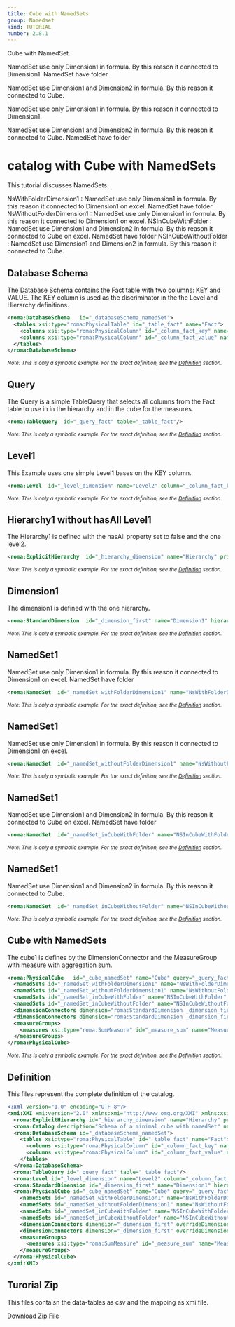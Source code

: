 ```yaml
---
title: Cube with NamedSets
group: Namedset
kind: TUTORIAL
number: 2.8.1
---
```

Cube with NamedSet.


NamedSet use only Dimension1 in formula. By this reason it connected to Dimension1. NamedSet have folder

NamedSet use Dimension1 and Dimension2 in formula. By this reason it connected to Cube.

NamedSet use only Dimension1 in formula. By this reason it connected to Dimension1.

NamedSet use Dimension1 and Dimension2 in formula. By this reason it connected to Cube. NamedSet have folder

# catalog with Cube with NamedSets

This tutorial discusses NamedSets.

NsWithFolderDimension1    : NamedSet use only Dimension1 in formula. By this reason it connected to Dimension1 on excel. NamedSet have folder
NsWithoutFolderDimension1 : NamedSet use only Dimension1 in formula. By this reason it connected to Dimension1 on excel.
NSInCubeWithFolder        : NamedSet use Dimension1 and Dimension2 in formula. By this reason it connected to Cube on excel. NamedSet have folder
NSInCubeWithoutFolder     : NamedSet use Dimension1 and Dimension2 in formula. By this reason it connected to Cube.




## Database Schema

The Database Schema contains the Fact table with two columns: KEY and VALUE. The KEY column is used as the discriminator in the the Level and Hierarchy definitions.


```xml
<roma:DatabaseSchema   id="_databaseSchema_namedSet">
  <tables xsi:type="roma:PhysicalTable" id="_table_fact" name="Fact">
    <columns xsi:type="roma:PhysicalColumn" id="_column_fact_key" name="KEY"/>
    <columns xsi:type="roma:PhysicalColumn" id="_column_fact_value" name="VALUE" type="Integer"/>
  </tables>
</roma:DatabaseSchema>

```
*<small>Note: This is only a symbolic example. For the exact definition, see the [Definition](#definition) section.</small>*
## Query

The Query is a simple TableQuery that selects all columns from the Fact table to use in in the hierarchy and in the cube for the measures.


```xml
<roma:TableQuery  id="_query_fact" table="_table_fact"/>

```
*<small>Note: This is only a symbolic example. For the exact definition, see the [Definition](#definition) section.</small>*
## Level1

This Example uses one simple Level1 bases on the KEY column.


```xml
<roma:Level  id="_level_dimension" name="Level2" column="_column_fact_key"/>

```
*<small>Note: This is only a symbolic example. For the exact definition, see the [Definition](#definition) section.</small>*
## Hierarchy1 without hasAll Level1

The Hierarchy1 is defined with the hasAll property set to false and the one level2.


```xml
<roma:ExplicitHierarchy  id="_hierarchy_dimension" name="Hierarchy" primaryKey="_column_fact_key" query="_query_fact" levels="_level_dimension"/>

```
*<small>Note: This is only a symbolic example. For the exact definition, see the [Definition](#definition) section.</small>*
## Dimension1

The dimension1 is defined with the one hierarchy.


```xml
<roma:StandardDimension  id="_dimension_first" name="Dimension1" hierarchies="roma:ExplicitHierarchy _hierarchy_dimension"/>

```
*<small>Note: This is only a symbolic example. For the exact definition, see the [Definition](#definition) section.</small>*
## NamedSet1

NamedSet use only Dimension1 in formula. By this reason it connected to Dimension1 on excel. NamedSet have folder


```xml
<roma:NamedSet  id="_namedSet_withFolderDimension1" name="NsWithFolderDimension1" displayFolder="Folder1" formula="TopCount([Dimension1].[Level2].MEMBERS, 5, [Measures].[Measure1])"/>

```
*<small>Note: This is only a symbolic example. For the exact definition, see the [Definition](#definition) section.</small>*
## NamedSet1

NamedSet use only Dimension1 in formula. By this reason it connected to Dimension1 on excel.


```xml
<roma:NamedSet  id="_namedSet_withoutFolderDimension1" name="NsWithoutFolderDimension1" formula="TopCount([Dimension1].[Level2].MEMBERS, 5, [Measures].[Measure1])"/>

```
*<small>Note: This is only a symbolic example. For the exact definition, see the [Definition](#definition) section.</small>*
## NamedSet1

NamedSet use Dimension1 and Dimension2 in formula. By this reason it connected to Cube on excel. NamedSet have folder


```xml
<roma:NamedSet  id="_namedSet_inCubeWithFolder" name="NSInCubeWithFolder" displayFolder="Folder2" formula="{([Dimension1].[Level2].[A], [Dimension2].[Level2].[A]), ([Dimension1].[Level2].[B], [Dimension2].[Level2].[B])}"/>

```
*<small>Note: This is only a symbolic example. For the exact definition, see the [Definition](#definition) section.</small>*
## NamedSet1

NamedSet use Dimension1 and Dimension2 in formula. By this reason it connected to Cube.


```xml
<roma:NamedSet  id="_namedSet_inCubeWithoutFolder" name="NSInCubeWithoutFolder" formula="{([Dimension1].[Level2].[A], [Dimension2].[Level2].[A]), ([Dimension1].[Level2].[B], [Dimension2].[Level2].[B])}"/>

```
*<small>Note: This is only a symbolic example. For the exact definition, see the [Definition](#definition) section.</small>*
## Cube with NamedSets

The cube1 is defines by the DimensionConnector  and the MeasureGroup with measure with aggregation sum.


```xml
<roma:PhysicalCube   id="_cube_namedSet" name="Cube" query="_query_fact">
  <namedSets id="_namedSet_withFolderDimension1" name="NsWithFolderDimension1" displayFolder="Folder1" formula="TopCount([Dimension1].[Level2].MEMBERS, 5, [Measures].[Measure1])"/>
  <namedSets id="_namedSet_withoutFolderDimension1" name="NsWithoutFolderDimension1" formula="TopCount([Dimension1].[Level2].MEMBERS, 5, [Measures].[Measure1])"/>
  <namedSets id="_namedSet_inCubeWithFolder" name="NSInCubeWithFolder" displayFolder="Folder2" formula="{([Dimension1].[Level2].[A], [Dimension2].[Level2].[A]), ([Dimension1].[Level2].[B], [Dimension2].[Level2].[B])}"/>
  <namedSets id="_namedSet_inCubeWithoutFolder" name="NSInCubeWithoutFolder" formula="{([Dimension1].[Level2].[A], [Dimension2].[Level2].[A]), ([Dimension1].[Level2].[B], [Dimension2].[Level2].[B])}"/>
  <dimensionConnectors dimension="roma:StandardDimension _dimension_first" overrideDimensionName="Dimension1" id="_dimensionConnector_first"/>
  <dimensionConnectors dimension="roma:StandardDimension _dimension_first" overrideDimensionName="Dimension2" id="_dimensionConnector_second"/>
  <measureGroups>
    <measures xsi:type="roma:SumMeasure" id="_measure_sum" name="Measure1" column="_column_fact_value"/>
  </measureGroups>
</roma:PhysicalCube>

```
*<small>Note: This is only a symbolic example. For the exact definition, see the [Definition](#definition) section.</small>*

## Definition

This files represent the complete definition of the catalog.

```xml
<?xml version="1.0" encoding="UTF-8"?>
<xmi:XMI xmi:version="2.0" xmlns:xmi="http://www.omg.org/XMI" xmlns:xsi="http://www.w3.org/2001/XMLSchema-instance" xmlns:roma="https://www.daanse.org/spec/org.eclipse.daanse.rolap.mapping">
  <roma:ExplicitHierarchy id="_hierarchy_dimension" name="Hierarchy" primaryKey="_column_fact_key" query="_query_fact" levels="_level_dimension"/>
  <roma:Catalog description="Schema of a minimal cube with namedSet" name="Cube with NamedSets" cubes="_cube_namedSet" dbschemas="_databaseSchema_namedSet"/>
  <roma:DatabaseSchema id="_databaseSchema_namedSet">
    <tables xsi:type="roma:PhysicalTable" id="_table_fact" name="Fact">
      <columns xsi:type="roma:PhysicalColumn" id="_column_fact_key" name="KEY"/>
      <columns xsi:type="roma:PhysicalColumn" id="_column_fact_value" name="VALUE" type="Integer"/>
    </tables>
  </roma:DatabaseSchema>
  <roma:TableQuery id="_query_fact" table="_table_fact"/>
  <roma:Level id="_level_dimension" name="Level2" column="_column_fact_key"/>
  <roma:StandardDimension id="_dimension_first" name="Dimension1" hierarchies="_hierarchy_dimension"/>
  <roma:PhysicalCube id="_cube_namedSet" name="Cube" query="_query_fact">
    <namedSets id="_namedSet_withFolderDimension1" name="NsWithFolderDimension1" displayFolder="Folder1" formula="TopCount([Dimension1].[Level2].MEMBERS, 5, [Measures].[Measure1])"/>
    <namedSets id="_namedSet_withoutFolderDimension1" name="NsWithoutFolderDimension1" formula="TopCount([Dimension1].[Level2].MEMBERS, 5, [Measures].[Measure1])"/>
    <namedSets id="_namedSet_inCubeWithFolder" name="NSInCubeWithFolder" displayFolder="Folder2" formula="{([Dimension1].[Level2].[A], [Dimension2].[Level2].[A]), ([Dimension1].[Level2].[B], [Dimension2].[Level2].[B])}"/>
    <namedSets id="_namedSet_inCubeWithoutFolder" name="NSInCubeWithoutFolder" formula="{([Dimension1].[Level2].[A], [Dimension2].[Level2].[A]), ([Dimension1].[Level2].[B], [Dimension2].[Level2].[B])}"/>
    <dimensionConnectors dimension="_dimension_first" overrideDimensionName="Dimension1" id="_dimensionConnector_first"/>
    <dimensionConnectors dimension="_dimension_first" overrideDimensionName="Dimension2" id="_dimensionConnector_second"/>
    <measureGroups>
      <measures xsi:type="roma:SumMeasure" id="_measure_sum" name="Measure1" column="_column_fact_value"/>
    </measureGroups>
  </roma:PhysicalCube>
</xmi:XMI>

```



## Turorial Zip
This files contaisn the data-tables as csv and the mapping as xmi file.

<a href="./zip/tutorial.namedset.zip" download>Download Zip File</a>
